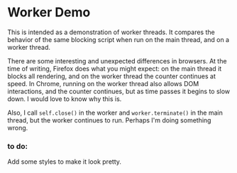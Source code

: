 # Worker Demo

This is intended as a demonstration of worker threads. It compares the behavior of the same blocking script when run on the main thread, and on a worker thread. 

There are some interesting and unexpected differences in browsers. At the time of writing, Firefox does what you might expect: on the main thread it blocks all rendering, and on the worker thread the counter continues at speed. In Chrome, running on the worker thread also allows DOM interactions, and the counter continues, but as time passes it begins to slow down. I would love to know why this is.

Also, I call `self.close()` in the worker and `worker.terminate()` in the main thread, but the worker continues to run. Perhaps I'm doing something wrong.

### to do:
Add some styles to make it look pretty.